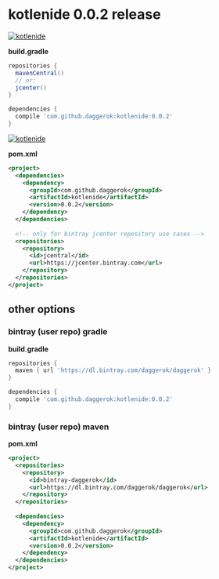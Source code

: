 # kotlenide 0.0.2 release

[![kotlenide](https://www.bintray.com/docs/images/bintray_badge_color.png)](https://bintray.com/daggerok/daggerok/kotlenide?source=watch)

**build.gradle**

```gradle
repositories {
  mavenCentral()
  // or:
  jcenter()
}

dependencies {
  compile 'com.github.daggerok:kotlenide:0.0.2'
}
```

[![kotlenide](http://maven.apache.org/images/maven-logo-black-on-white.png)](https://maven-badges.herokuapp.com/maven-central/com.github.daggerok/kotlenide)

**pom.xml**

```xml
<project>
  <dependencies>
    <dependency>
      <groupId>com.github.daggerok</groupId>
      <artifactId>kotlenide</artifactId>
      <version>0.0.2</version>
    </dependency>
  </dependencies>
  
  <!-- only for bintray jcenter repository use cases -->
  <repositories>
    <repository>
      <id>jcentral</id>
      <url>https://jcenter.bintray.com</url>
    </repository>
  </repositories>
</project>
```

## other options

### bintray (user repo) gradle

**build.gradle**

```gradle
repositories {
  maven { url 'https://dl.bintray.com/daggerok/daggerok' }
}

dependencies {
  compile 'com.github.daggerok:kotlenide:0.0.2'
}
```

### bintray (user repo) maven

**pom.xml**

```xml
<project>
  <repositories>
    <repository>
      <id>bintray-daggerok</id>
      <url>https://dl.bintray.com/daggerok/daggerok</url>
    </repository>
  </repositories>
  
  <dependencies>
    <dependency>
      <groupId>com.github.daggerok</groupId>
      <artifactId>kotlenide</artifactId>
      <version>0.0.2</version>
    </dependency>
  </dependencies>
</project>
```
<!--
### jitpack gradle

**build.gradle**

```gradle
repositories {
  maven { url 'https://jitpack.io' }
}

dependencies {
  compile 'com.github.daggerok:kotlenide:0.0.2'
}
```

### jitpack maven

**pom.xml**

```xml
<project>
  <repositories>
    <repository>
      <id>jitpack.io</id>
      <url>https://jitpack.io</url>
    </repository>
  </repositories>
  
  <dependencies>
    <dependency>
      <groupId>com.github.daggerok</groupId>
      <artifactId>kotlenide</artifactId>
      <version>0.0.2</version>
    </dependency>
  </dependencies>
<project>
```
-->
